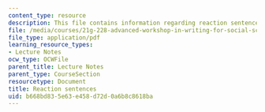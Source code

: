 ```yaml
---
content_type: resource
description: This file contains information regarding reaction sentences.
file: /media/courses/21g-228-advanced-workshop-in-writing-for-social-sciences-and-architecture-els-spring-2007/b668bd835e63e458d72d0a6b8c8618ba_MIT21G.228S07_summ_ex.pdf
file_type: application/pdf
learning_resource_types:
- Lecture Notes
ocw_type: OCWFile
parent_title: Lecture Notes
parent_type: CourseSection
resourcetype: Document
title: Reaction sentences
uid: b668bd83-5e63-e458-d72d-0a6b8c8618ba
---
```

